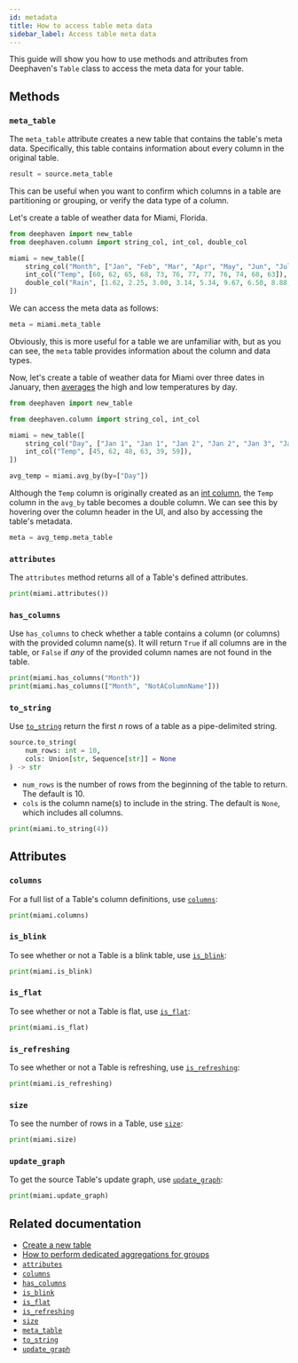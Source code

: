 ```yaml
---
id: metadata
title: How to access table meta data
sidebar_label: Access table meta data
---
```


This guide will show you how to use methods and attributes from Deephaven's `Table` class to access the meta data for your table.

## Methods

### `meta_table`

The `meta_table` attribute creates a new table that contains the table's meta data. Specifically, this table contains information about every column in the original table.

```python syntax
result = source.meta_table
```

This can be useful when you want to confirm which columns in a table are partitioning or grouping, or verify the data type of a column.

Let's create a table of weather data for Miami, Florida.

```python test-set=1
from deephaven import new_table
from deephaven.column import string_col, int_col, double_col

miami = new_table([
    string_col("Month", ["Jan", "Feb", "Mar", "Apr", "May", "Jun", "Jul", "Aug", "Sep", "Oct", "Nov", "Dec"]),
    int_col("Temp", [60, 62, 65, 68, 73, 76, 77, 77, 76, 74, 68, 63]),
    double_col("Rain", [1.62, 2.25, 3.00, 3.14, 5.34, 9.67, 6.50, 8.88, 9.86, 6.33, 3.27, 2.04])
])
```

We can access the meta data as follows:

```python test-set=1
meta = miami.meta_table
```

Obviously, this is more useful for a table we are unfamiliar with, but as you can see, the `meta` table provides information about the column and data types.

Now, let's create a table of weather data for Miami over three dates in January, then [averages](../reference/table-operations/group-and-aggregate/avgBy.md) the high and low temperatures by day.

```python test-set=2 order=miami,avg_temp
from deephaven import new_table

from deephaven.column import string_col, int_col

miami = new_table([
    string_col("Day", ["Jan 1", "Jan 1", "Jan 2", "Jan 2", "Jan 3", "Jan 3"]),
    int_col("Temp", [45, 62, 48, 63, 39, 59]),
])

avg_temp = miami.avg_by(by=["Day"])
```

Although the `Temp` column is originally created as an [int column](../reference/table-operations/create/intCol.md), the `Temp` column in the `avg_by` table becomes a double column. We can see this by hovering over the column header in the UI, and also by accessing the table's metadata.

```python test-set=2 order=meta
meta = avg_temp.meta_table
```

### `attributes`

The `attributes` method returns all of a Table's defined attributes.

```python test-set=1 order=null
print(miami.attributes())
```

### `has_columns`

Use `has_columns` to check whether a table contains a column (or columns) with the provided column name(s). It will return `True` if all columns are in the table, or `False` if _any_ of the provided column names are not found in the table.

```python test-set=1 order=null
print(miami.has_columns("Month"))
print(miami.has_columns(["Month", "NotAColumnName"]))
```

### `to_string`

Use [`to_string`](../reference/table-operations/metadata/to_string.md) return the first _n_ rows of a table as a pipe-delimited string.

```python syntax
source.to_string(
    num_rows: int = 10,
    cols: Union[str, Sequence[str]] = None
) -> str
```

- `num_rows` is the number of rows from the beginning of the table to return. The default is 10.
- `cols` is the column name(s) to include in the string. The default is `None`, which includes all columns.

```python test-set=1 order=null
print(miami.to_string(4))
```

## Attributes

### `columns`

For a full list of a Table's column definitions, use [`columns`](../reference/table-operations/metadata/columns.md):

```python test-set=1 order=null
print(miami.columns)
```

### `is_blink`

To see whether or not a Table is a blink table, use [`is_blink`](../reference/table-operations/metadata/is_blink.md):

```python test-set=1 order=null
print(miami.is_blink)
```

### `is_flat`

To see whether or not a Table is flat, use [`is_flat`](../reference/table-operations/metadata/is_flat.md):

```python test-set=1 order=null
print(miami.is_flat)
```

### `is_refreshing`

To see whether or not a Table is refreshing, use [`is_refreshing`](../reference/table-operations/metadata/is_refreshing.md):

```python test-set=1 order=null
print(miami.is_refreshing)
```

### `size`

To see the number of rows in a Table, use [`size`](../reference/table-operations/metadata/size.md):

```python test-set=1 order=null
print(miami.size)
```

### `update_graph`

To get the source Table's update graph, use [`update_graph`](../reference/table-operations/metadata/update_graph.md):

```python test-set=1 order=null
print(miami.update_graph)
```

## Related documentation

- [Create a new table](./new-table.md)
- [How to perform dedicated aggregations for groups](./dedicated-aggregations.md)
- [`attributes`](../reference/table-operations/metadata/attributes.md)
- [`columns`](../reference/table-operations/metadata/columns.md)
- [`has_columns`](../reference/table-operations/metadata/has_columns.md)
- [`is_blink`](../reference/table-operations/metadata/is_blink.md)
- [`is_flat`](../reference/table-operations/metadata/is_flat.md)
- [`is_refreshing`](../reference/table-operations/metadata/is_refreshing.md)
- [`size`](../reference/table-operations/metadata/size.md)
- [`meta_table`](../reference/table-operations/metadata/meta_table.md)
- [`to_string`](../reference/table-operations/metadata/to_string.md)
- [`update_graph`](../reference/table-operations/metadata/update_graph.md)
